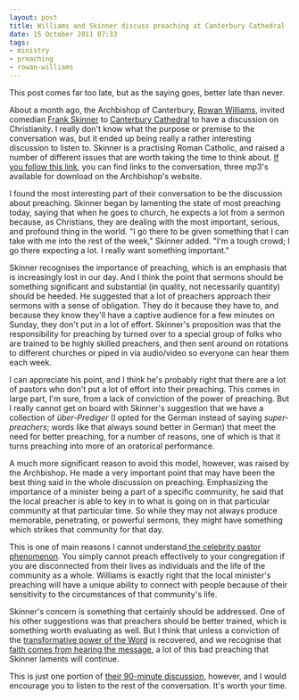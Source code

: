 ```yaml
---
layout: post
title: Williams and Skinner discuss preaching at Canterbury Cathedral
date: 15 October 2011 07:33
tags:
- ministry
- preaching
- rowan-williams
---
```

<p>This post comes far too late, but as the saying goes, better late than never.</p>
<p>About a month ago, the Archbishop of Canterbury, <a href="http://www.archbishopofcanterbury.org/pages/about-rowan-williams.html">Rowan Williams</a>, invited comedian <a href="http://en.wikipedia.org/wiki/Frank_Skinner">Frank Skinner</a> to <a href="http://en.wikipedia.org/wiki/Canterbury_Cathedral">Canterbury Cathedral</a> to have a discussion on Christianity. I really don't know what the purpose or premise to the conversation was, but it ended up being really a rather interesting discussion to listen to. Skinner is a practising Roman Catholic, and raised a number of different issues that are worth taking the time to think about. <a href="http://www.archbishopofcanterbury.org/articles.php/2179/archbishop-rowan-and-frank-skinner-in-conversation">If you follow this link</a>, you can find links to the conversation, three mp3's available for download on the Archbishop's website.</p>
<p>I found the most interesting part of their conversation to be the discussion about preaching. Skinner began by lamenting the state of most preaching today, saying that when he goes to church, he expects a lot from a sermon because, as Christians, they are dealing with the most important, serious, and profound thing in the world. "I go there to be given something that I can take with me into the rest of the week," Skinner added. "I'm a tough crowd; I go there expecting a lot. I really want something important."</p>
<p>Skinner recognises the importance of preaching, which is an emphasis that is increasingly lost in our day. And I think the point that sermons should be something significant and substantial (in quality, not necessarily quantity) should be heeded. He suggested that a lot of preachers approach their sermons with a sense of obligation. They do it because they have to, and because they know they'll have a captive audience for a few minutes on Sunday, they don't put in a lot of effort. Skinner's proposition was that the responsibility for preaching by turned over to a special group of folks who are trained to be highly skilled preachers, and then sent around on rotations to different churches or piped in via audio/video so everyone can hear them each week.</p>
<p>I can appreciate his point, and I think he's probably right that there are a lot of pastors who don't put a lot of effort into their preaching. This comes in large part, I'm sure, from a lack of conviction of the power of preaching. But I really cannot get on board with Skinner's suggestion that we have a collection of <em>&uuml;ber-Prediger</em> (I opted for the German instead of saying <em>super-preachers</em>; words like that always sound better in German) that meet the need for better preaching, for a number of reasons, one of which is that it turns preaching into more of an oratorical performance.</p>
<p>A much more significant reason to avoid this model, however, was raised by the Archbishop. He made a very important point that may have been the best thing said in the whole discussion on preaching. Emphasizing the importance of a minister being a part of a specific community, he said that the local preacher is able to key in to what is going on in that particular community at that particular time. So while they may not always produce memorable, penetrating, or powerful sermons, they might have something which strikes that community for that day.</p>
<p>This is one of main reasons I cannot understand<a href="http://jakebelder.com/the-cult-of-personality-and-the-church"> the celebrity pastor phenomenon</a>. You simply cannot preach effectively to your congregation if you are disconnected from their lives as individuals and the life of the community as a whole. Williams is exactly right that the local minister's preaching will have a unique ability to connect with people because of their sensitivity to the circumstances of that community's life.</p>
<p>Skinner's concern is something that certainly should be addressed. One of his other suggestions was that preachers should be better trained, which is something worth evaluating as well. But I think that unless a conviction of the <a href="http://jakebelder.com/the-bible-and-our-transformation">transformative power of the Word</a> is recovered, and we recognise that <a href="http://biblia.com/bible/niv/Ro10.17">faith comes from hearing the message</a>, a lot of this bad preaching that Skinner laments will continue.</p>

This is just one portion of <a href="http://www.archbishopofcanterbury.org/articles.php/2179/archbishop-rowan-and-frank-skinner-in-conversation">their 90-minute discussion</a>, however, and I would encourage you to listen to the rest of the conversation. It's worth your time.

